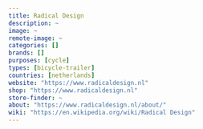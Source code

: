 ```yaml
---
title: Radical Design
description: ~
image: ~
remote-image: ~
categories: []
brands: []
purposes: [cycle]
types: [bicycle-trailer]
countries: [netherlands]
website: "https://www.radicaldesign.nl"
shop: "https://www.radicaldesign.nl"
store-finder: ~
about: "https://www.radicaldesign.nl/about/"
wiki: "https://en.wikipedia.org/wiki/Radical Design"
---
```

